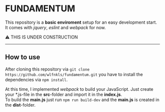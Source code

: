 # FUNDAMENTUM

This repository is a **basic enviroment** setup for an easy development start. <br />
It comes with _jquery_, _eslint_ and _webpack_ for now.

:warning: THIS IS UNDER CONSTRUCTION

----

## How to use

After cloning this repository via `git clone https://github.com/wlfnkls/fundamentum.git` you have to install the dependencies via `npm install`.

At this time, I implemented _webpack_ to build your JavaScript. Just create your *.js-file in the **src**-folder and import it in the **index.js**. <br />
To build the **main.js** just run `npm run build-dev` and the **main.js** is created in the **dist**-folder.